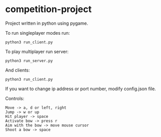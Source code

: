 # competition-project
Project written in python using pygame.

To run singleplayer modes run:

`python3 run_client.py`

To play multiplayer run server:

`python3 run_server.py`

And clients:

`python3 run_client.py`

If you want to change ip address or port number, modify config.json file.

Controls:

    Move -> a, d or left, right
    Jump -> w or up
    Hit player -> space
    Activate bow -> press r
    Aim with the bow -> move mouse cursor
    Shoot a bow -> space
